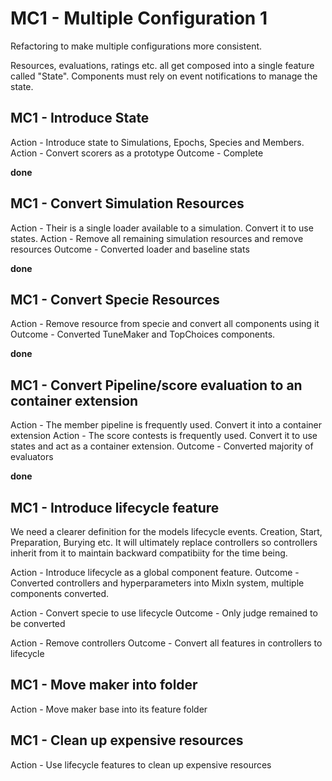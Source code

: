 # MC1 - Multiple Configuration 1

Refactoring to make multiple configurations more consistent.

Resources, evaluations, ratings etc. all get composed into a single feature called "State".
Components must rely on event notifications to manage the state.

## MC1 - Introduce State

Action - Introduce state to Simulations, Epochs, Species and Members.
Action - Convert scorers as a prototype
Outcome - Complete

**done**

## MC1 - Convert Simulation Resources

Action - Their is a single loader available to a simulation. Convert it to use states.
Action - Remove all remaining simulation resources and remove resources
Outcome - Converted loader and baseline stats

**done**

## MC1 - Convert Specie Resources

Action - Remove resource from specie and convert all components using it
Outcome - Converted TuneMaker and TopChoices components.

**done**

## MC1 - Convert Pipeline/score evaluation to an container extension

Action - The member pipeline is frequently used. Convert it into a container extension
Action - The score contests is frequently used. Convert it to use states and act as a container extension.
Outcome - Converted majority of evaluators

**done**

## MC1 - Introduce lifecycle feature

We need a clearer definition for the models lifecycle events. Creation, Start, Preparation, Burying etc.
It will ultimately replace controllers so controllers inherit from it to maintain backward compatibiity
for the time being.

Action - Introduce lifecycle as a global component feature. 
Outcome - Converted controllers and hyperparameters into MixIn system, multiple components converted.

Action - Convert specie to use lifecycle
Outcome - Only judge remained to be converted

Action - Remove controllers
Outcome - Convert all features in controllers to lifecycle

## MC1 - Move maker into folder

Action - Move maker base into its feature folder

## MC1 - Clean up expensive resources

Action - Use lifecycle features to clean up expensive resources
